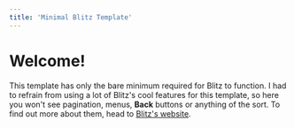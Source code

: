 ```yaml
---
title: 'Minimal Blitz Template'
---
```

# Welcome!

This template has only the bare minimum required for Blitz to function. I had to refrain from using a lot of Blitz's
cool features for this template, so here you won't see pagination, menus, **Back** buttons or anything of the sort. To 
find out more about them, head to [Blitz's website](https://hosting.kawaiidesu.me/blitz/).